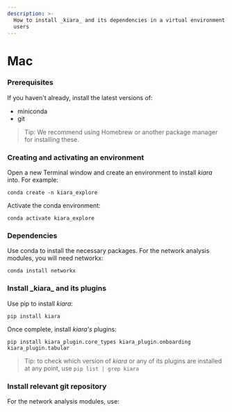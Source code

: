 ```yaml
---
description: >-
  How to install _kiara_ and its dependencies in a virtual environment for Mac
  users
---
```


# Mac

### Prerequisites&#x20;

If you haven't already, install the latest versions of:

* miniconda
* git

> Tip: We recommend using Homebrew or another package manager for installing these.

### Creating and activating an environment

Open a new Terminal window and create an environment to install _kiara_ into. For example:

```⏎
conda create -n kiara_explore
```

Activate the conda environment:&#x20;

```⏎
conda activate kiara_explore
```

### Dependencies

Use conda to install the necessary packages. For the network analysis modules, you will need networkx:&#x20;

```⏎
conda install networkx
```

### Install \_kiara\_ and its plugins

Use pip to install _kiara_:

```⏎
pip install kiara
```

Once complete, install _kiara's_ plugins:

```
pip install kiara_plugin.core_types kiara_plugin.onboarding kiara_plugin.tabular
```

> Tip: to check which version of _kiara_ or any of its plugins are installed at any point, use `pip list | grep kiara`&#x20;

### Install relevant git repository

For the network analysis modules, use:

```⏎
```
